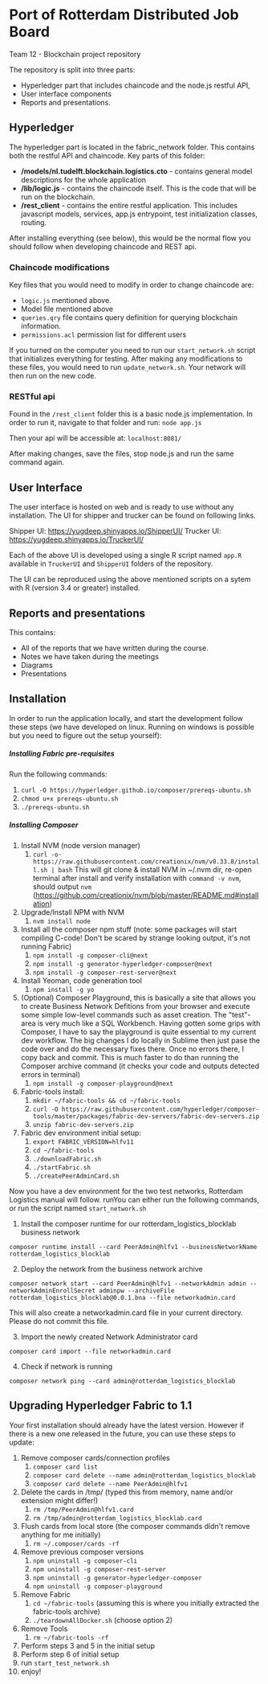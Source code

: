 # Port of Rotterdam Distributed Job Board
Team 12 - Blockchain project repository

The repository is split into three parts: 
 - Hyperledger part that includes chaincode and the node.js restful API, 
 - User interface components 
 - Reports and presentations.

## Hyperledger
The hyperledger part is located in the fabric_network folder. This contains both the restful API and chaincode. Key parts of this folder:
+ **/models/nl.tudelft.blockchain.logistics.cto** - contains general model descriptions for the whole application
+ **/lib/logic.js** - contains the chaincode itself. This is the code that will be run on the blockchain.
+ **/rest_client** - contains the entire restful application. This includes javascript models, services, app.js entrypoint, test initialization classes, routing.

After installing everything (see below), this would be the normal flow you should follow when developing chaincode and REST api.
### Chaincode modifications
Key files that you would need to modify in order to change chaincode are:
 - `logic.js` mentioned above.
 - Model file mentioned above
 - `queries.qry` file contains query definition for querying blockchain information.
 - `permissions.acl` permission list for different users
 
 If you turned on the computer you need to run our `start_network.sh` script that initializes everything for testing.
 After making any modifications to these files, you would need to run `update_network.sh`. Your network will then run on the new code.

### RESTful api
Found in the `/rest_client` folder this is a basic node.js implementation.
In order to run it, navigate to that folder and run:
`node app.js`

Then your api will be accessible at:
`localhost:8081/`

After making changes, save the files, stop node.js and run the same command again.

## User Interface
The user interface is hosted on web and is ready to use without any installation. The UI for shipper and trucker can be found on following links.

Shipper UI: https://yugdeep.shinyapps.io/ShipperUI/
Trucker UI: https://yugdeep.shinyapps.io/TruckerUI/

Each of the above UI is developed using a single R script named `app.R` available in `TruckerUI` and `ShipperUI` folders of the repository.

The UI can be reproduced using the above mentioned scripts on a sytem with R (version 3.4 or greater) installed.

## Reports and presentations
This contains:
 - All of the reports that we have written during the course.
 - Notes we have taken during the meetings
 - Diagrams
 - Presentations

## Installation
In order to run the application locally, and start the development follow these steps (we have developed on linux. Running on windows is possible but you need to figure out the setup yourself):

##### Installing Fabric pre-requisites
Run the following commands:
1. `curl -O https://hyperledger.github.io/composer/prereqs-ubuntu.sh`
2. `chmod u+x prereqs-ubuntu.sh`
3. `./prereqs-ubuntu.sh`

##### Installing Composer
1. Install NVM (node version manager)
   1. `curl -o- https://raw.githubusercontent.com/creationix/nvm/v0.33.8/install.sh | bash`
This will git clone & install NVM in ~/.nvm dir, re-open terminal after install and verify installation with `command -v nvm`, should output `nvm`
	(https://github.com/creationix/nvm/blob/master/README.md#installation)
2. Upgrade/Install NPM with NVM 
   1. `nvm install node`
3. Install all the composer npm stuff (note: some packages will start compiling C-code! Don't be scared by strange looking output, it's not running Fabric)
   1. `npm install -g composer-cli@next`
   2. `npm install -g generator-hyperledger-composer@next`
   3. `npm install -g composer-rest-server@next`
4. Install Yeoman, code generation tool
   1. `npm install -g yo`
5. (Optional) Composer Playground, this is basically a site that allows you to create Business Network Defitions from your browser and execute some simple low-level commands such as asset creation. The "test"-area is very much like a SQL Workbench. Having gotten some grips with Composer, I have to say the playground is quite essential to my current dev workflow. The big changes I do locally in Sublime then just pase the code over and do the necessary fixes there. Once no errors there, I copy back and commit. This is much faster to do than running the Composer archive command (it checks your code and outputs detected errors in terminal) 
   1. `npm install -g composer-playground@next`
6. Fabric-tools install:
   1. `mkdir ~/fabric-tools && cd ~/fabric-tools`
   2. `curl -O https://raw.githubusercontent.com/hyperledger/composer-tools/master/packages/fabric-dev-servers/fabric-dev-servers.zip`
   3. `unzip fabric-dev-servers.zip`
7. Fabric dev environment initial setup:
   1. `export FABRIC_VERSION=hlfv11`
   2. `cd ~/fabric-tools`
	 3. `./downloadFabric.sh`
	 4. `./startFabric.sh`
	 5. `./createPeerAdminCard.sh`

Now you have a dev environment for the two test networks, Rotterdam Logistics manual will follow. runYou can either run the following commands, or run the script named `start_network.sh`
1. Install the composer runtime for our rotterdam_logistics_blocklab business network

`composer runtime install --card PeerAdmin@hlfv1 --businessNetworkName rotterdam_logistics_blocklab`

2. Deploy the network from the business network archive
	
`composer network start --card PeerAdmin@hlfv1 --networkAdmin admin --networkAdminEnrollSecret adminpw --archiveFile rotterdam_logistics_blocklab@0.0.1.bna --file networkadmin.card`
	
This will also create a networkadmin.card file in your current directory. Please do not commit this file.

3. Import the newly created Network Administrator card	

`composer card import --file networkadmin.card`

4. Check if network is running	

`composer network ping --card admin@rotterdam_logistics_blocklab`

## Upgrading Hyperledger Fabric to 1.1
Your first installation should already have the latest version. However if there is a new one released in the future, you can use these steps to update:

1. Remove composer cards/connection profiles
	 1. `composer card list`
	 1. `composer card delete --name admin@rotterdam_logistics_blocklab`
	 1. `composer card delete --name PeerAdmin@hlfv1`
2. Delete the cards in /tmp/ (typed this from memory, name and/or extension might differ!)
	 1. `rm /tmp/PeerAdmin@hlfv1.card`
	 1. `rm /tmp/admin@rotterdam_logistics_blocklab.card`
3. Flush cards from local store (the composer commands didn't remove anything for me initially)
   1. `rm ~/.composer/cards -rf`
4. Remove previous composer versions
	 1. `npm uninstall -g composer-cli`
	 1. `npm uninstall -g composer-rest-server`
	 1. `npm uninstall -g generator-hyperledger-composer`
	 1. `npm uninstall -g composer-playground`
5. Remove Fabric
	 1. `cd ~/fabric-tools` (assuming this is where you initially extracted the fabric-tools archive)
	 1. `./teardownAllDocker.sh` (choose option 2)
6. Remove Tools
	 1. `rm ~/fabric-tools -rf`
7. Perform steps 3 and 5 in the initial setup 
8. Perform step 6 of initial setup
9. run `start_test_network.sh`
10. enjoy!
